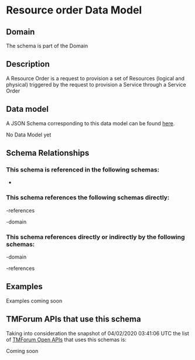 # Resource order Data Model

## Domain

The  schema is part of the  Domain

## Description

A Resource Order is a request to provision a set of Resources (logical and physical) triggered by the request to provision a Service through a Service Order

## Data model

A JSON Schema corresponding to this data model can be found
[here](https://github.com/tmforum-rand/schemas/blob/candidates/Resource/ResourceOrder.schema.json).

No Data Model yet

## Schema Relationships

### This schema is referenced in the following schemas:

-

### This schema references the following schemas directly:

-references

-domain

### This schema references directly or indirectly by the following schemas:

-domain

-references



## Examples

Examples coming soon

## TMForum APIs that use this schema

Taking into consideration the snapshot of 04/02/2020 03:41:06 UTC the list of [TMForum Open APIs](https://www.tmforum.org/open-apis/) that uses this schemas is:

Coming soon